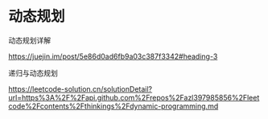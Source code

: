 # 动态规划

动态规划详解

https://juejin.im/post/5e86d0ad6fb9a03c387f3342#heading-3

递归与动态规划

https://leetcode-solution.cn/solutionDetail?url=https%3A%2F%2Fapi.github.com%2Frepos%2Fazl397985856%2Fleetcode%2Fcontents%2Fthinkings%2Fdynamic-programming.md

